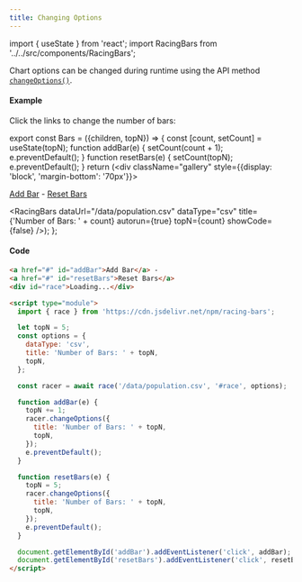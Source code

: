 ```yaml
---
title: Changing Options
---
```


import { useState } from 'react';
import RacingBars from '../../src/components/RacingBars';

Chart options can be changed during runtime using the API method [`changeOptions()`](../documentation/api.md#changeoptions-options-options--promisevoid).

#### Example

Click the links to change the number of bars:

export const Bars = ({children, topN}) => {
const [count, setCount] = useState(topN);
function addBar(e) {
setCount(count + 1);
e.preventDefault();
}
function resetBars(e) {
setCount(topN);
e.preventDefault();
}
return (<div className="gallery" style={{display: 'block', 'margin-bottom': '70px'}}><p>
<a href="#" onClick={addBar}>Add Bar</a> - <a href="#" onClick={resetBars}>Reset Bars</a></p>
<RacingBars
dataUrl="/data/population.csv"
dataType="csv"
title={'Number of Bars: ' + count}
autorun={true}
topN={count}
showCode={false}
/></div>);
};

<Bars topN={5}></Bars>

#### Code

```html
<a href="#" id="addBar">Add Bar</a> -
<a href="#" id="resetBars">Reset Bars</a>
<div id="race">Loading...</div>

<script type="module">
  import { race } from 'https://cdn.jsdelivr.net/npm/racing-bars';

  let topN = 5;
  const options = {
    dataType: 'csv',
    title: 'Number of Bars: ' + topN,
    topN,
  };

  const racer = await race('/data/population.csv', '#race', options);

  function addBar(e) {
    topN += 1;
    racer.changeOptions({
      title: 'Number of Bars: ' + topN,
      topN,
    });
    e.preventDefault();
  }

  function resetBars(e) {
    topN = 5;
    racer.changeOptions({
      title: 'Number of Bars: ' + topN,
      topN,
    });
    e.preventDefault();
  }

  document.getElementById('addBar').addEventListener('click', addBar);
  document.getElementById('resetBars').addEventListener('click', resetBars);
</script>
```
